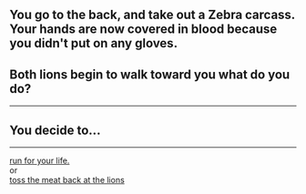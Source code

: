 ## You go to the back, and take out a Zebra carcass. Your hands are now covered in blood because you didn't put on any gloves.
## Both lions begin to walk toward you what do you do?
---
## You decide to...   
--- 
[run for your life.](../Grass/Friends/Lick.md)   
or   
[toss the meat back at the lions](Alone/End.md)
